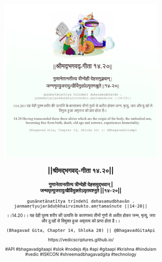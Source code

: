<img src="../../asset/BG_14_20.png"/>
<center><h2>||श्रीमद्‍भगवद्‍-गीता १४.२०||</h2>
<h3>गुणानेतानतीत्य त्रीन्देही देहसमुद्भवान् |<br/>जन्ममृत्युजरादुःखैर्विमुक्तोऽमृतमश्नुते ||१४-२०||</h3>
<pre>guṇānetānatītya trīndehī dehasamudbhavān .<br/>janmamṛtyujarāduḥkhairvimukto.amṛtamaśnute ||14-20||</pre>
<p>।।14.20।। यह देही पुरुष शरीर की उत्पत्ति के कारणरूप तीनों गुणों से अतीत होकर जन्म, मृत्यु, जरा और दु:खों से विमुक्त हुआ अमृतत्व को प्राप्त होता है।।</p>
<pre>(Bhagavad Gita, Chapter 14, Shloka 20) || @BhagavadGitaApi</pre><p>https://vedicscriptures.github.io/</p><p>#API #bhagavadgitaapi #slok #nodejs #js #api #gitaapi #krishna #hinduism #vedic #ISKCON #shreemadbhagavadgita #technology</p></center>